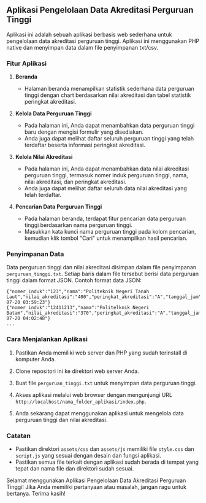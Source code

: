 ## Aplikasi Pengelolaan Data Akreditasi Perguruan Tinggi

Aplikasi ini adalah sebuah aplikasi berbasis web sederhana untuk pengelolaan data akreditasi perguruan tinggi. Aplikasi ini menggunakan PHP native dan menyimpan data dalam file penyimpanan txt/csv.

### Fitur Aplikasi

1. **Beranda**
   - Halaman beranda menampilkan statistik sederhana data perguruan tinggi dengan chart berdasarkan nilai akreditasi dan tabel statistik peringkat akreditasi.

2. **Kelola Data Perguruan Tinggi**
   - Pada halaman ini, Anda dapat menambahkan data perguruan tinggi baru dengan mengisi formulir yang disediakan.
   - Anda juga dapat melihat daftar seluruh perguruan tinggi yang telah terdaftar beserta informasi peringkat akreditasi.

3. **Kelola Nilai Akreditasi**
   - Pada halaman ini, Anda dapat menambahkan data nilai akreditasi perguruan tinggi, termasuk nomer induk perguruan tinggi, nama, nilai akreditasi, dan peringkat akreditasi.
   - Anda juga dapat melihat daftar seluruh data nilai akreditasi yang telah terdaftar.

4. **Pencarian Data Perguruan Tinggi**
   - Pada halaman beranda, terdapat fitur pencarian data perguruan tinggi berdasarkan nama perguruan tinggi.
   - Masukkan kata kunci nama perguruan tinggi pada kolom pencarian, kemudian klik tombol "Cari" untuk menampilkan hasil pencarian.

### Penyimpanan Data

Data perguruan tinggi dan nilai akreditasi disimpan dalam file penyimpanan `perguruan_tinggi.txt`. Setiap baris dalam file tersebut berisi data perguruan tinggi dalam format JSON. Contoh format data JSON:

```
{"nomer_induk":"123","nama":"Politeknik Negeri Tanah Laut","nilai_akreditasi":"400","peringkat_akreditasi":"A","tanggal_jam":"2023-07-20 03:59:23"}
{"nomer_induk":"12411213","nama":"Politelknik Negeri Batam","nilai_akreditasi":"370","peringkat_akreditasi":"A","tanggal_jam":"2023-07-20 04:02:48"}
...
```

### Cara Menjalankan Aplikasi

1. Pastikan Anda memiliki web server dan PHP yang sudah terinstall di komputer Anda.

2. Clone repositori ini ke direktori web server Anda.

3. Buat file `perguruan_tinggi.txt` untuk menyimpan data perguruan tinggi.

4. Akses aplikasi melalui web browser dengan mengunjungi URL `http://localhost/nama_folder_aplikasi/index.php`.

5. Anda sekarang dapat menggunakan aplikasi untuk mengelola data perguruan tinggi dan nilai akreditasi.

### Catatan

- Pastikan direktori `assets/css` dan `assets/js` memiliki file `style.css` dan `script.js` yang sesuai dengan desain dan fungsi aplikasi.
- Pastikan semua file terkait dengan aplikasi sudah berada di tempat yang tepat dan nama file dan direktori sudah sesuai.

Selamat menggunakan Aplikasi Pengelolaan Data Akreditasi Perguruan Tinggi! Jika Anda memiliki pertanyaan atau masalah, jangan ragu untuk bertanya. Terima kasih!